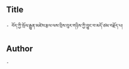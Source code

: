 ## Title
	- བོད་ཀྱི་སྲོལ་རྒྱུན་མཛེས་རྩལ་ལས་བྲིས་བུར་གཉིས་ཀྱི་བྱུང་བ་མདོ་ཙམ་བརྗོད་པ།

## Author
	- 

